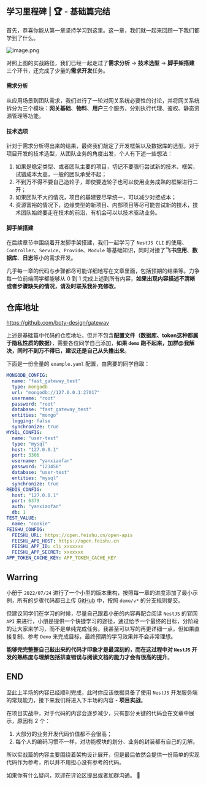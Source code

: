 ﻿## 学习里程碑 | 🏆 - 基础篇完结

首先，恭喜你能从第一章坚持学习到这里。这一章，我们就一起来回顾一下我们都学到了什么。

![image.png](https://p9-juejin.byteimg.com/tos-cn-i-k3u1fbpfcp/437c5900fd524160bc6cf673bcb4396c~tplv-k3u1fbpfcp-watermark.image?)

对照上图的实战路径，我们已经一起走过了**需求分析** -> **技术选型** -> **脚手架搭建**三个环节，还完成了少量的**需求开发**任务。

#### 需求分析

从应用场景到团队需求，我们进行了一轮对网关系统必要性的讨论，并将网关系统拆分为三个模块：**网关基础**、**物料**、**用户**三个服务，分别执行代理、鉴权、静态资源管理等功能。

#### 技术选项
针对于需求分析得出来的结果，最终我们敲定了开发框架以及数据库的选型。对于项目开发的技术选型，从团队业务的角度出发，个人有下述一些想法：
1. 如果是稳定类型、或者团队主要的项目，切记不要强行尝试新的技术、框架，试错成本太高，一般的团队承受不起；
2. 不到万不得不要自己造轮子，即使要造轮子也可以使用业务成熟的框架进行二开；
3. 如果团队不大的情况，项目的基建要尽早统一，可以减少对接成本；
4. 资源富裕的情况下，边缘类型的新项目、内部项目等尽可能尝试新的技术，技术团队始终要走在技术的前沿，有机会可以以技术驱动业务。

#### 脚手架搭建

在后续章节中围绕着开发脚手架搭建，我们一起学习了 `NestJS CLI` 的使用、`Controller`、`Service`、`Provide`、`Module` 等基础知识，同时对接了**飞书应用**、**数据库**、**日志**等小的需求开发。

几乎每一章的代码与步骤都尽可能详细地写在文章里面，包括预期的结果等。力争每一位前端同学都能够从 0 到 1 完成上述到所有内容，**如果出现内容描述不清晰或者步骤缺失的情况，请及时联系我补充修改**。


## 仓库地址

https://github.com/boty-design/gateway

上述是基础篇中代码的仓库地址，但并不包含**配置文件（数据库、token这种都属于隐私性质的数据）**，需要各位同学自己添加，**如果 `demo` 跑不起来，加群@我解决，同时不到万不得已，建议还是自己从头撸出来**。

下面是一份全量的 `example.yaml` 配置，由需要的同学自取：

```yml
MONGODB_CONFIG:
  name: "fast_gateway_test"
  type: mongodb
  url: "mongodb://127.0.0.1:27017"
  username: "root"
  password: "root"
  database: "fast_gateway_test"
  entities: "mongo"
  logging: false
  synchronize: true
MYSQL_CONFIG:
  name: "user-test"
  type: "mysql"
  host: "127.0.0.1"
  port: 3306
  username: "yanxiaofan"
  password: "123456"
  database: "user-test"
  entities: "mysql"
  synchronize: true
REDIS_CONFIG:
  host: "127.0.0.1"
  port: 6379
  auth: "yanxiaofan"
  db: 1
TEST_VALUE:
  name: "cookie"
FEISHU_CONFIG:
  FEISHU_URL: https://open.feishu.cn/open-apis
  FEISHU_API_HOST: https://open.feishu.cn
  FEISHU_APP_ID: cli_xxxxxxx
  FEISHU_APP_SECRET: xxxxxxx
APP_TOKEN_CACHE_KEY: APP_TOKEN_CACHE_KEY
```

## Warring

小册于 `2022/07/24` 进行了一个小型的版本重构，按照每一章的进度添加了最小示例，所有的步骤代码都已上传 [GitHub](https://github.com/boty-design/gateway) 中，按照 `demo/v*` 的分支规则提交。

但建议同学们在学习的时候，尽量自己跟着小册的内容再配合阅读 `NestJS` 的官网 `API` 来进行，小册是提供一个快捷学习的途径，通过给予一个最终的目标，分阶段的让大家来学习，而不是单纯完成任务。我甚至可以写的再更详细一点，但如果直接复制、参考 `Demo` 来完成目标，最终预期的学习效果并不会非常理想。

**能够完完整整自己敲出来的代码才印象才是最深刻的，而在这过程中对 `NestJS` 开发的熟练度与理解包括排查错误与阅读文档的能力才会有很高的提升**。

## END
至此上半场的内容已经顺利完成，此时你应该依据具备了使用 `NestJS` 开发服务端的常规能力，接下来我们将进入下半场的内容 - **项目实战**。

在项目实战中，对于代码的内容会逐步减少，只有部分关键的代码会在文章中展示，原因有 2 个：
1. 大部分的业务开发代码价值都不会很高；
2. 每个人的编码习惯不一样，对功能模块的划分、业务的封装都有自己的见解。

所以实战篇的内容主要围绕着架构设计展开，但是最后依然会提供一份简单的实现代码作为参考，所以并不用担心没有参考的代码。

如果你有什么疑问，欢迎在评论区提出或者加群沟通。 👏